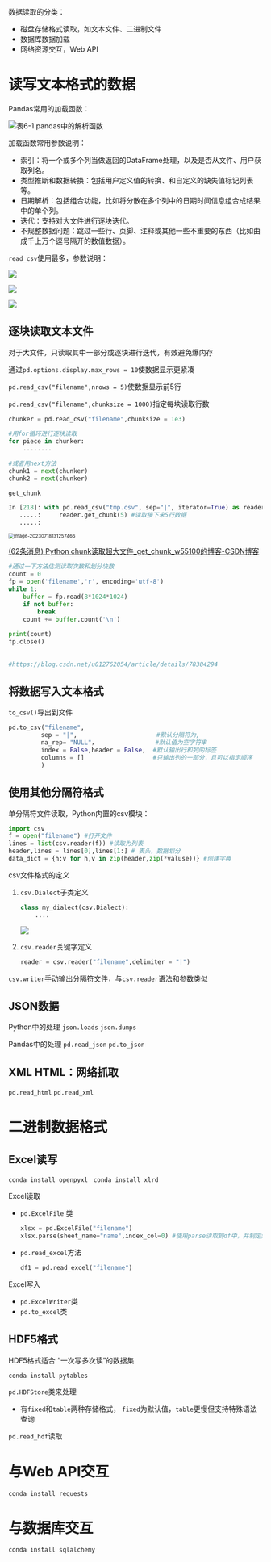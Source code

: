 数据读取的分类：

- 磁盘存储格式读取，如文本文件、二进制文件
- 数据库数据加载
- 网络资源交互，Web API

# 读写文本格式的数据

Pandas常用的加载函数：

![表6-1 pandas中的解析函数](http://upload-images.jianshu.io/upload_images/7178691-958f849e6067b19b.png?imageMogr2/auto-orient/strip%7CimageView2/2/w/1240)

加载函数常用参数说明：

- 索引：将一个或多个列当做返回的DataFrame处理，以及是否从文件、用户获取列名。
- 类型推断和数据转换：包括用户定义值的转换、和自定义的缺失值标记列表等。
- 日期解析：包括组合功能，比如将分散在多个列中的日期时间信息组合成结果中的单个列。
- 迭代：支持对大文件进行逐块迭代。
- 不规整数据问题：跳过一些行、页脚、注释或其他一些不重要的东西（比如由成千上万个逗号隔开的数值数据）。

`read_csv`使用最多，参数说明：

![](http://upload-images.jianshu.io/upload_images/7178691-082daf4a00ed9494.png?imageMogr2/auto-orient/strip%7CimageView2/2/w/1240)

![](http://upload-images.jianshu.io/upload_images/7178691-f2bcc0a703c7236f.png?imageMogr2/auto-orient/strip%7CimageView2/2/w/1240)

![](http://upload-images.jianshu.io/upload_images/7178691-597327ade3e94c7a.png?imageMogr2/auto-orient/strip%7CimageView2/2/w/1240)

## 逐块读取文本文件

对于大文件，只读取其中一部分或逐块进行迭代，有效避免爆内存

通过`pd.options.display.max_rows = 10`使数据显示更紧凑

`pd.read_csv("filename",nrows = 5)`使数据显示前5行

`pd.read_csv("filename",chunksize = 1000)`指定每块读取行数

```python
chunker = pd.read_csv("filename",chunksize = 1e3)

#用for循环进行逐块读取
for piece in chunker:		
    ........
    
#或者用next方法
chunk1 = next(chunker)
chunk2 = next(chunker)
```

`get_chunk` 

```python
In [218]: with pd.read_csv("tmp.csv", sep="|", iterator=True) as reader: #注意iterator设置
   .....:     reader.get_chunk(5) #读取接下来5行数据
   .....: 
```

<img src="https://picgo-wbyz.oss-cn-nanjing.aliyuncs.com/202307181312498.png" alt="image-20230718131257466" style="zoom: 67%;" />

[(62条消息) Python chunk读取超大文件_get_chunk_w55100的博客-CSDN博客](https://blog.csdn.net/w55100/article/details/90111254)



```python
#通过一下方法估测读取次数和划分块数
count = 0
fp = open('filename','r', encoding='utf-8')
while 1:
	buffer = fp.read(8*1024*1024)
	if not buffer:
		break
	count += buffer.count('\n')
 
print(count)
fp.close()
 
 
#https://blog.csdn.net/u012762054/article/details/78384294
```



## 将数据写入文本格式

`to_csv()`导出到文件

```python
pd.to_csv("filename",
         sep = "|",		 				 #默认分隔符为,
         na_rep= "NULL"，				#默认值为空字符串
         index = False,header = False,	#默认输出行和列的标签
         columns = []					#只输出列的一部分，且可以指定顺序
         )
```



## 使用其他分隔符格式

单分隔符文件读取，Python内置的csv模块：

```python
import csv
f = open("filename") #打开文件
lines = list(csv.reader(f)) #读取为列表
header,lines = lines[0],lines[1:] # 表头，数据划分
data_dict = {h:v for h,v in zip(header,zip(*valuse))} #创建字典
```



csv文件格式的定义

1. `csv.Dialect`子类定义

   ```python
   class my_dialect(csv.Dialect):
       ....
   ```

   ![](http://upload-images.jianshu.io/upload_images/7178691-7a1cee622459072b.png?imageMogr2/auto-orient/strip%7CimageView2/2/w/1240)

2. `csv.reader`关键字定义

   ```python
   reader = csv.reader("filename",delimiter = "|")
   ```



`csv.writer`手动输出分隔符文件，与`csv.reader`语法和参数类似

## JSON数据

Python中的处理
`json.loads` `json.dumps`

Pandas中的处理
`pd.read_json` `pd.to_json` 

## XML HTML：网络抓取

`pd.read_html` `pd.read_xml`

# 二进制数据格式

## Excel读写

`conda install openpyxl ` `conda install xlrd`

Excel读取

- `pd.ExcelFile` 类

  ```python
  xlsx = pd.ExcelFile("filename")
  xlsx.parse(sheet_name="name",index_col=0) #使用parse读取到df中，并制定索引列
  ```

- `pd.read_excel`方法

  ```python
  df1 = pd.read_excel("filename")
  ```

Excel写入

- `pd.ExcelWriter`类
- `pd.to_excel`类

## HDF5格式

HDF5格式适合 “一次写多次读”的数据集

`conda install pytables`

`pd.HDFStore`类来处理

- 有`fixed`和`table`两种存储格式，
  `fixed`为默认值，`table`更慢但支持特殊语法查询

`pd.read_hdf`读取

# 与Web API交互

`conda install requests` 

# 与数据库交互

`conda install sqlalchemy` 

